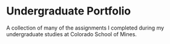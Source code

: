 # Undergraduate Portfolio
A collection of many of the assignments I completed during my undergraduate studies at Colorado School of Mines.

